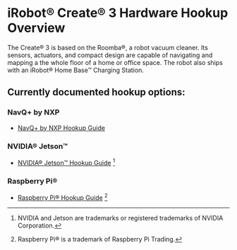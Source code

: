 # iRobot® Create® 3 Hardware Hookup Overview
The Create® 3 is based on the Roomba®, a robot vacuum cleaner.
Its sensors, actuators, and compact design are capable of navigating and mapping a the whole floor of a home or office space.
The robot also ships with an iRobot® Home Base™ Charging Station.

## Currently documented hookup options:

### NavQ+ by NXP
* [NavQ+ by NXP Hookup Guide](../navqplus_hookup/)

### NVIDIA® Jetson™
* [NVIDIA® Jetson™ Hookup Guide](../jetson_hookup/) [^1]

### Raspberry Pi® 
* [Raspberry Pi® Hookup Guide](../rpi_hookup/) [^2]



[^1]: NVIDIA and Jetson are trademarks or registered trademarks of NVIDIA Corporation.
[^2]: Raspberry Pi® is a trademark of Raspberry Pi Trading.
[^3]: All other trademarks mentioned are the property of their respective owners.